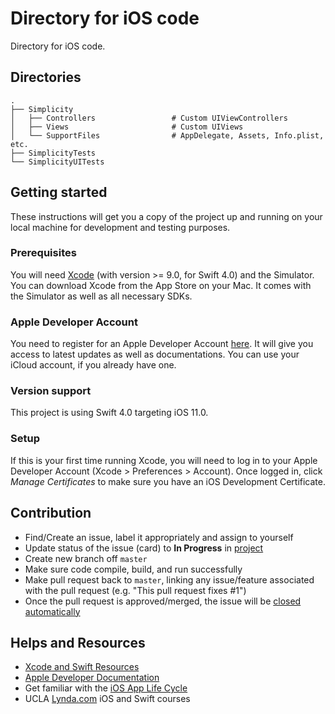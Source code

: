 # Directory for iOS code

Directory for iOS code.

## Directories
    .
    ├── Simplicity
    │   ├── Controllers                 # Custom UIViewControllers
    │   ├── Views                       # Custom UIViews
    │   └── SupportFiles                # AppDelegate, Assets, Info.plist, etc.
    ├── SimplicityTests
    └── SimplicityUITests

## Getting started

These instructions will get you a copy of the project up and running on your local machine for development and testing purposes.

### Prerequisites

You will need [Xcode](https://developer.apple.com/xcode/) (with version >= 9.0, for Swift 4.0) and the Simulator. You can download Xcode from the App Store on your Mac. It comes with the Simulator as well as all necessary SDKs.

### Apple Developer Account

You need to register for an Apple Developer Account [here](https://developer.apple.com/account/). It will give you access to latest updates as well as documentations. You can use your iCloud account, if you already have one.

### Version support

This project is using Swift 4.0 targeting iOS 11.0.

### Setup

If this is your first time running Xcode, you will need to log in to your Apple Developer Account (Xcode > Preferences > Account). Once logged in, click _Manage Certificates_ to make sure you have an iOS Development Certificate.

## Contribution
- Find/Create an issue, label it appropriately and assign to yourself
- Update status of the issue (card) to **In Progress** in [project](https://github.com/theAnthonyLai/CS130/projects/1)
- Create new branch off `master`
- Make sure code compile, build, and run successfully
- Make pull request back to `master`, linking any issue/feature associated with the pull request (e.g. "This pull request fixes #1")
- Once the pull request is approved/merged, the issue will be [closed automatically](https://help.github.com/articles/closing-issues-using-keywords/)

## Helps and Resources
- [Xcode and Swift Resources](https://developer.apple.com/swift/resources/)
- [Apple Developer Documentation](https://developer.apple.com/documentation)
- Get familiar with the [iOS App Life Cycle](https://developer.apple.com/library/content/documentation/iPhone/Conceptual/iPhoneOSProgrammingGuide/TheAppLifeCycle/TheAppLifeCycle.html
)
- UCLA [Lynda.com](https://oit.ucla.edu/lynda-com) iOS and Swift courses
